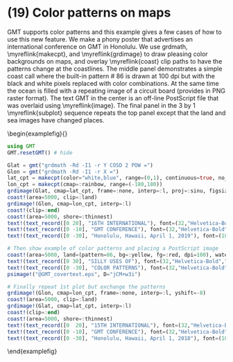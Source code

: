 # (19) Color patterns on maps

GMT supports color patterns and this example gives a few cases of how to use this new feature. We make a phony poster that advertises an international conference on GMT in Honolulu. We use grdmath, \myreflink{makecpt}, and \myreflink{grdimage} to draw pleasing color backgrounds on maps, and overlay \myreflink{coast} clip paths to have the patterns change at the coastlines. The middle panel demonstrates a simple coast call where the built-in pattern # 86 is drawn at 100 dpi but with the black and white pixels replaced with color combinations. At the same time the ocean is filled with a repeating image of a circuit board (provides in PNG raster format). The text GMT in the center is an off-line PostScript file that was overlaid using \myreflink{image}. The final panel in the 3 by 1 \myreflink{subplot} sequence repeats the top panel except that the land and sea images have changed places.



\begin{examplefig}{}
```julia
using GMT
GMT.resetGMT() # hide

Glat = gmt("grdmath -Rd -I1 -r Y COSD 2 POW =")
Glon = gmt("grdmath -Rd -I1 -r X =")
lat_cpt = makecpt(color="white,blue", range=(0,1), continuous=true, no_bg=true)
lon_cpt = makecpt(cmap=:rainbow, range=(-180,180))
grdimage(Glat, cmap=lat_cpt, frame=:none, interp=:l, proj=:sinu, figsize=16, yshift=18)
coast!(area=5000, clip=:land)
grdimage!(Glon, cmap=lon_cpt, interp=:l)
coast!(clip=:end)
coast!(area=5000, shore=:thinnest)
text!(text_record([0 20], "16TH INTERNATIONAL"), font=(32,"Helvetica-Bold","red=thinner"))
text!(text_record([0 -10], "GMT CONFERENCE"), font=(32,"Helvetica-Bold","red=thinner"))
text!(text_record([0 -30], "Honolulu, Hawaii, April 1, 2019"), font=(18,"Helvetica-Bold","green=thinner"))

# Then show example of color patterns and placing a PostScript image
coast!(area=5000, land=(pattern=86, bg=:yellow, fg=:red, dpi=100), water=(pattern="@circuit.png", dpi=100), frame=:none, yshift=-8)
text!(text_record([0 30], "SILLY USES OF"), font=(32,"Helvetica-Bold","lightgreen=thinner"))
text!(text_record([0 -30], "COLOR PATTERNS"), font=(32,"Helvetica-Bold","magenta=thinner"))
psimage!("@GMT_covertext.eps", D="jCM+w3i")

# Finally repeat 1st plot but exchange the patterns
grdimage!(Glon, cmap=lon_cpt, frame=:none, interp=:l, yshift=-8)
coast!(area=5000, clip=:land)
grdimage!(Glat, cmap=lat_cpt, interp=:l)
coast!(clip=:end)
coast!(area=5000, shore=:thinnest)
text!(text_record([0  20], "15TH INTERNATIONAL"), font=(32,"Helvetica-Bold","red=thinner"))
text!(text_record([0 -10], "GMT CONFERENCE"), font=(32,"Helvetica-Bold","red=thinner"))
text!(text_record([0 -30], "Honolulu, Hawaii, April 1, 2018"), font=(18,"Helvetica-Bold","green=thinner"), show=true)
```
\end{examplefig}
